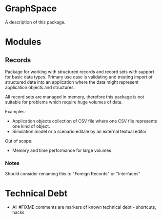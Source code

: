 # GraphSpace

A description of this package.

# Modules

## Records

Package for working with structured records and record sets with support for
basic data types. Primary use case is validating and treating import of
structured data into an application where the data might represent application
objects and structures.

All record sets are managed in memory, therefore this package is not suitable
for problems which require huge volumes of data.  

Examples:

- Application objects collection of CSV file where one CSV file represents one
  kind of object.
- Simulation model or a scenario editale by an external textual editor

Out of scope:

- Memory and time performance for large volumes

### Notes

Should consider renaming this to "Foreign Records" or "Interfaces"


# Technical Debt

- All #FIXME comments are markers of known technical debt - shortcuts, hacks

